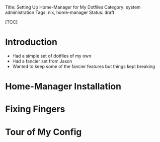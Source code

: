 Title: Setting Up Home-Manager for My Dotfiles
Category: system administration
Tags: nix, home-manager
Status: draft

[TOC]

# Introduction

- Had a simple set of dotfiles of my own
- Had a fancier set from Jason
- Wanted to keep some of the fancier features but things kept breaking

# Home-Manager Installation

# Fixing Fingers

# Tour of My Config
